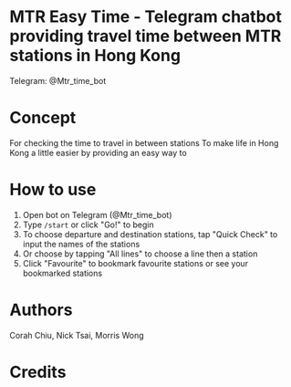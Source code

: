 # MTR Easy Time - Telegram chatbot providing travel time between MTR stations in Hong Kong
Telegram: @Mtr_time_bot

# Concept
For checking the time to travel in between stations
To make life in Hong Kong a little easier by providing an easy way to

# How to use
1. Open bot on Telegram (@Mtr_time_bot)
2. Type `/start` or click "Go!" to begin
3. To choose departure and destination stations, tap "Quick Check" to input the names of the stations
4. Or choose by tapping "All lines" to choose a line then a station 
5. Click "Favourite" to bookmark favourite stations or see your bookmarked stations

# Authors
Corah Chiu, Nick Tsai, Morris Wong

# Credits
